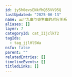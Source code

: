 ```yaml
---
id: jy5h0evsENkfhQ55VV95Q
lastUpdated: "2025-06-13"
name: 三尸九虫与寄生虫的对应关系
aliases: []
layer: 7
categoryId: cat_IIjclkT2
tagIds:
  - tag_jjlHlSWa
nsfw: false
parent: ""
relatedEntries: []
timelineEvents: []
titledLinks: []
---
```



